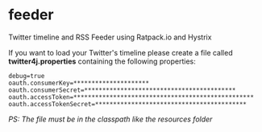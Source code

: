 # feeder
Twitter timeline and RSS Feeder using Ratpack.io and Hystrix

If you want to load your Twitter's timeline please create a file called **twitter4j.properties** containing the following properties:

    debug=true
    oauth.consumerKey=*********************
    oauth.consumerSecret=******************************************
    oauth.accessToken=**************************************************
    oauth.accessTokenSecret=******************************************

*PS: The file must be in the classpath like the resources folder*

